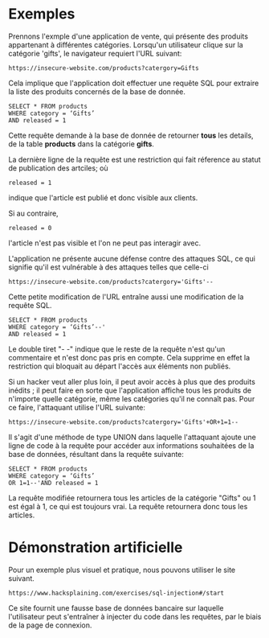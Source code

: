 # Exemples

Prennons l'exmple d'une application de vente, qui présente des produits appartenant à différentes catégories. Lorsqu'un utilisateur clique sur la catégorie 'gifts', le navigateur requiert l'URL suivant:

```{code-block}
https://insecure-website.com/products?catergory=Gifts
```

Cela implique que l'application doit effectuer une requête SQL pour extraire la liste des produits concernés de la base de donnée.

```{code-block}
SELECT * FROM products
WHERE category = ‘Gifts’
AND released = 1
```

Cette requête demande à la base de donnée de retourner **tous** les details, de la table **products** dans la catégorie **gifts**.

La dernière ligne de la requête est une restriction qui fait réference au statut de publication des artciles; où  

```{code-block}
released = 1
```
indique que l'article est publié et donc visible aux clients. 

Si au contraire,

```{code-block}
released = 0
```
l'article n'est pas visible et l'on ne peut pas interagir avec.

L'application ne présente aucune défense contre des attaques SQL, ce qui signifie qu'il est vulnérable à des attaques telles que celle-ci

```{code-block}
https://insecure-website.com/products?catergory='Gifts'--
```
Cette petite modification de l'URL entraîne aussi une modification de la requête SQL.

```{code-block}
SELECT * FROM products
WHERE category = ‘Gifts’--'
AND released = 1
```
Le double tiret "- -" indique que le reste de la requête n'est qu'un commentaire et n'est donc pas pris en compte. Cela supprime en effet la restriction qui bloquait au départ l'accès aux éléments non publiés.


Si un hacker veut aller plus loin, il peut avoir accès à plus que des produits inédits ; il peut faire en sorte que l'application affiche tous les produits de n'importe quelle catégorie, même les catégories qu'il ne connaît pas. Pour ce faire, l'attaquant utilise l'URL suivante: 

```{code-block}
https://insecure-website.com/products?catergory='Gifts'+OR+1=1--
```
Il s'agit d'une méthode de type UNION dans laquelle l'attaquant ajoute une ligne de code à la requête pour accéder aux informations souhaitées de la base de données, résultant dans la requête suivante:

```{code-block}
SELECT * FROM products
WHERE category = ‘Gifts’
OR 1=1--'AND released = 1
```
La requête modifiée retournera tous les articles de la catégorie "Gifts" ou 1 est égal à 1, ce qui est toujours vrai. La requête retournera donc tous les articles.

# Démonstration artificielle

Pour un exemple plus visuel et pratique, nous pouvons utiliser le site suivant. 
```{code-block}
https://www.hacksplaining.com/exercises/sql-injection#/start 
```
Ce site fournit une fausse base de données bancaire sur laquelle l'utilisateur peut s'entraîner à injecter du code dans les requêtes, par le biais de la page de connexion.